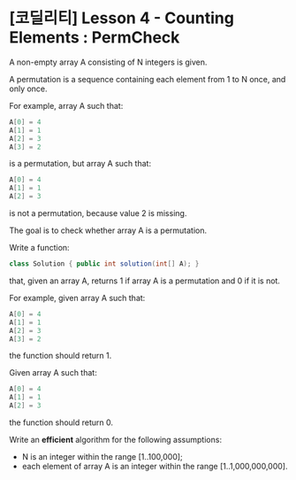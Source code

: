 # [코딜리티] Lesson 4 - Counting Elements : PermCheck

A non-empty array A consisting of N integers is given.

A permutation is a sequence containing each element from 1 to N once, and only once.

For example, array A such that:
```java
A[0] = 4
A[1] = 1
A[2] = 3
A[3] = 2
```

is a permutation, but array A such that:
```java
A[0] = 4
A[1] = 1
A[2] = 3
```

is not a permutation, because value 2 is missing.

The goal is to check whether array A is a permutation.

Write a function:
```java
class Solution { public int solution(int[] A); }
```

that, given an array A, returns 1 if array A is a permutation and 0 if it is not.

For example, given array A such that:
```java
A[0] = 4
A[1] = 1
A[2] = 3
A[3] = 2
```
the function should return 1.

Given array A such that:
```java
A[0] = 4
A[1] = 1
A[2] = 3
```
the function should return 0.

Write an **efficient** algorithm for the following assumptions:

- N is an integer within the range [1..100,000];
- each element of array A is an integer within the range [1..1,000,000,000].